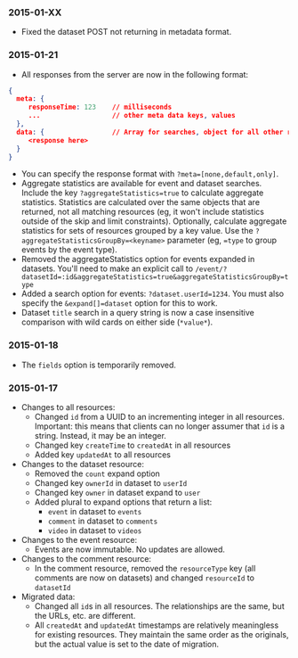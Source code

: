 ### 2015-01-XX

- Fixed the dataset POST not returning in metadata format.

### 2015-01-21

- All responses from the server are now in the following format:

```json
{
  meta: {
     responseTime: 123    // milliseconds
     ...                  // other meta data keys, values
  },
  data: {                 // Array for searches, object for all other requests
     <response here>
  }
}
```

- You can specify the response format with `?meta=[none,default,only]`.
- Aggregate statistics are available for event and dataset searches. Include the key `?aggregateStatistics=true` to calculate aggregate statistics. Statistics are calculated over the same objects that are returned, not all matching resources (eg, it won't include statistics outside of the skip and limit constraints). Optionally, calculate aggregate statistics for sets of resources grouped by a key value. Use the `?aggregateStatisticsGroupBy=<keyname>` parameter (eg, `=type` to group events by the event type).
- Removed the aggregateStatistics option for events expanded in datasets. You'll need to make an explicit call to `/event/?datasetId=:id&aggregateStatistics=true&aggregateStatisticsGroupBy=type`
- Added a search option for events: `?dataset.userId=1234`. You must also specify the `&expand[]=dataset` option for this to work.
- Dataset `title` search in a query string is now a case insensitive comparison with wild cards on either side (`*value*`).

### 2015-01-18

- The `fields` option is temporarily removed.

### 2015-01-17

- Changes to all resources:
    - Changed `id` from a UUID to an incrementing integer in all resources. Important: this means that clients can no longer assumer that `id` is a string. Instead, it may be an integer.
    - Changed key `createTime` to `createdAt` in all resources
    - Added key `updatedAt` to all resources
- Changes to the dataset resource:
    - Removed the `count` expand option
    - Changed key `ownerId` in dataset to `userId`
    - Changed key `owner` in dataset expand to `user`
    - Added plural to expand options that return a list:
       - `event` in dataset to `events`
       - `comment` in dataset to `comments`
       - `video` in dataset to `videos`
- Changes to the event resource:
    - Events are now immutable. No updates are allowed.
- Changes to the comment resource:
    - In the comment resource, removed the `resourceType` key (all comments are now on datasets) and changed `resourceId` to `datasetId`
- Migrated data:
     - Changed all `id`s in all resources. The relationships are the same, but the URLs, etc. are different.
     - All `createdAt` and `updatedAt` timestamps are relatively meaningless for existing resources. They maintain the same order as the originals, but the actual value is set to the date of migration.


